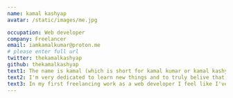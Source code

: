 ```yaml
---
name: kamal kashyap
avatar: /static/images/me.jpg

occupation: Web developer
company: Freelancer
email: iamkamalkumar@proton.me
# please enter full url
twitter: thekamalkashyap
github: thekamalkashyap
text1: The name is kamal (which is short for kamal kumar or kamal kashyap, depending on where you know me from). I am a 17-year-old North Indian with a tech sort of background and a lot to say about the trends and direction of the scientific world.
text2: I'm very dedicated to learn new things and to truly belive that you should never stop learning. I enjoy creating different things, whether that be websites, application or anything in between.
text3: In my first freelancing work as a web developer I feel like I've been very lucky to experience a broad and diverce part of projects and tasks. I get to deal with everything from user feedback, design and to backend tests and improving parts of our daily operations.
---
```

